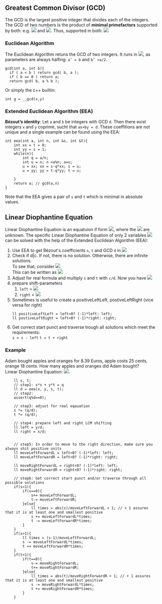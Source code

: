 ## Greatest Common Divisor (GCD)
The GCD is the largest positive integer that divides each of the integers.
The GCD of two numbers is the product of **minimal primefactors** supported by both: e.g. <img src="https://render.githubusercontent.com/render/math?math=8=2^3">
and <img src="https://render.githubusercontent.com/render/math?math=12=2^2 \cdot 3^1">. Thus, supported in both: <img src="https://render.githubusercontent.com/render/math?math=2^2">


### Euclidean Algorithm

The Euclidean Algorithm retuns the GCD of two integers. It runs in <img src="https://render.githubusercontent.com/render/math?math=\log(\max(a,b))">,
as parameters are always halfing: `a’ = b` and `b’ <a/2`.
```
gcd(int a, int b){
  if ( a < b ) return gcd( b, a );
  if ( b == 0 ) return a;
  return gcd( b, a % b );
```
Or simply the c++ builtin:
```
int g = __gcd(x,y)
```

### Extended Euclidean Algorithm (EEA)


**Bézout’s identity**: Let `a` and `b` be integers with GCD `d`. Then there exist integers `x` and `y` coprime, sucht that `ax+by = d`. 
These coeffitions are not unique and a single example can be found using the EEA:
```
int eea(int a, int n, int &s, int &t){
    int xx = t = 0;
    int yy = s = 1;
    while(n){
        int q = a/n;
        int u = n; n =a%n; a=u;
        u = xx; xx = s-q*xx; s = u;
        u = yy; yy = t-q*yy; t = u;

    }
    return a; // gcd(a,n)
}
```
Note that the EEA gives a pair of `s` and `t` which is minimal in absolute values.

## Linear Diophantine Equation
Linear Diophantine Equation is an equatuion if form <img src="https://render.githubusercontent.com/render/math?math=\sum a_ix_i = c">,
where the <img src="https://render.githubusercontent.com/render/math?math=x_i"> are unknown.
The specific Linear Diophantine Equation of only 2 variables <img src="https://render.githubusercontent.com/render/math?math=a_1x_1 %2B a_2x_2  = c">
can be solved with the help of the Extended Euclidean Algorithm (EEA):

1. Use EEA to get Bézout's coefficients `s`, `t` and GCD `d` in <img src="https://render.githubusercontent.com/render/math?math=a_1s %2B a_2t = d">
2. Check if d|c. If not, there is no solution. Otherwise, there are infinite solutions. <br/>
   To see that, consider 
   <img src="https://render.githubusercontent.com/render/math?math=a_1s %2B a_2t - \frac{a_1a_2}{d} %2B \frac{a_1a_2}{d} = d"> <br/>
   This can be written as
   <img src="https://render.githubusercontent.com/render/math?math=a_1(s- \frac{a_2}{d}) %2B a_2(t %2B \frac{a_1}{d}) = d">
3. Adjust for real formula and multiply `s` and `t` with `c/d`. Now you have <img src="https://render.githubusercontent.com/render/math?math=a_1s\frac{c}{d} %2B a_2t\frac{c}{d} = c">
4. prepare shift-parameters
    1. `left` = <img src="https://render.githubusercontent.com/render/math?math=a_2/d">
    2. `right` = <img src="https://render.githubusercontent.com/render/math?math=a_1/d">
5. Sometimes is useful to create a positiveLeftLeft, postiveLeftRight (vice versa for right)
   ```
   ll positiveLeftLeft = left<0? (-1)*left: left;
   ll postiveLeftRight = left<0? (-1)*right: right;
   ```
6. Get correct start punct and traverse trough all solutions which meet the requirements: <br/>
   ```s = s - left```
   ```t = t + right```
    
### Example
Adam bought apples and oranges for 8.39 Euros, apple costs 25 cents, orange 18 cents. How many apples and oranges did Adam bought? <br/>
Linear Diophantine Equation: <img src="https://render.githubusercontent.com/render/math?math=25s %2B 18t = 839">.
```
    ll s, t;
    // step1: x*s + y*t = q
    ll d = eea(x, y, s, t);
    // step2: 
    assert(q%d==0);

    // step3: adjust for real eqauation
    s *= (q/d);
    t *= (q/d);

    // step4: prepare left and right LCM shifting
    ll left = y/d;
    ll right = x/d;


    // step5: In order to move to the right direction, make sure you always shit positive units
    ll moveLeftForwardL = left<0? (-1)*left: left;
    ll moveLeftForwardR = left<0? (-1)*right: right;

    ll moveRightForwardL = right<0? (-1)*left: left;
    ll moveRightForwardR = right<0? (-1)*right: right;
    
    // step6: Get correct start punct and/or traverse through all possible solutions
    if(s<1){
        if(s==0){
            s+= moveLeftForwardL;
            t-= moveLeftForwardR;
        }else{
            ll times = abs(s)/moveLeftForwardL + 1; // + 1 assures that it is at least one and smallest positive
            s += moveLeftForwardL*times;
            t -= moveLeftForwardR*times;
        }
    }
    if(s>1){
        ll times = (s-1)/moveLeftForwardL;
        s -= moveLeftForwardL*times;
        t += moveLeftForwardR*times;
    }
    if(t<1){
        if(t==0){
            s-= moveRightForwardL;
            t+= moveRightForwardR;
        }else{
            ll times = abs(t)/moveRightForwardR + 1; // + 1 assures that it is at least one and smallest positive
            s -= moveRightForwardL*times;
            t += moveRightForwardR*times;
        }
    }
```
